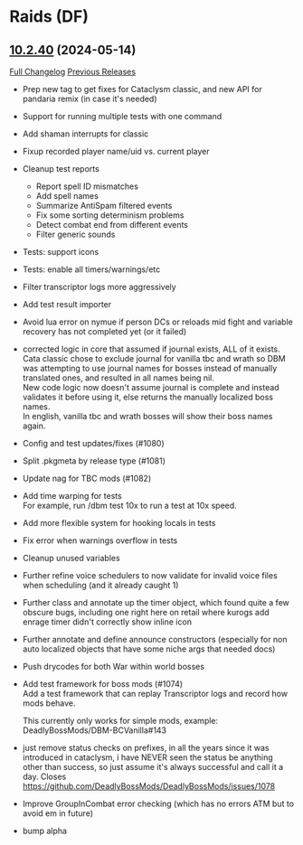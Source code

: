# <DBM Mod> Raids (DF)

## [10.2.40](https://github.com/DeadlyBossMods/DeadlyBossMods/tree/10.2.40) (2024-05-14)
[Full Changelog](https://github.com/DeadlyBossMods/DeadlyBossMods/compare/10.2.39...10.2.40) [Previous Releases](https://github.com/DeadlyBossMods/DeadlyBossMods/releases)

- Prep new tag to get fixes for Cataclysm classic, and new API for pandaria remix (in case it's needed)  
- Support for running multiple tests with one command  
- Add shaman interrupts for classic  
- Fixup recorded player name/uid vs. current player  
- Cleanup test reports  
    * Report spell ID mismatches  
    * Add spell names  
    * Summarize AntiSpam filtered events  
    * Fix some sorting determinism problems  
    * Detect combat end from different events  
    * Filter generic sounds  
- Tests: support icons  
- Tests: enable all timers/warnings/etc  
- Filter transcriptor logs more aggressively  
- Add test result importer  
- Avoid lua error on nymue if person DCs or reloads mid fight and variable recovery has not completed yet (or it failed)  
- corrected logic in core that assumed if journal exists, ALL of it exists. Cata classic chose to exclude journal for vanilla tbc and wrath so DBM was attempting to use journal names for bosses instead of manually translated ones, and resulted in all names being nil.  
    New code logic now doesn't assume journal is complete and instead validates it before using it, else returns the manually localized boss names.  
    In english, vanilla tbc and wrath bosses will show their boss names again.  
- Config and test updates/fixes (#1080)  
- Split .pkgmeta by release type (#1081)  
- Update nag for TBC mods (#1082)  
- Add time warping for tests  
    For example, run /dbm test <test> 10x to run a test at 10x speed.  
- Add more flexible system for hooking locals in tests  
- Fix error when warnings overflow in tests  
- Cleanup unused variables  
- Further refine voice schedulers to now validate for invalid voice files when scheduling (and it already caught 1)  
- Further class and annotate up the timer object, which found quite a few obscure bugs, including one right here on retail where kurogs add enrage timer didn't correctly show inline icon  
- Further annotate and define announce constructors (especially for non auto localized objects that have some niche args that needed docs)  
- Push drycodes for both War within world bosses  
- Add test framework for boss mods (#1074)  
    Add a test framework that can replay Transcriptor logs and record how mods behave.  
    This currently only works for simple mods, example: DeadlyBossMods/DBM-BCVanilla#143  
- just remove status checks on prefixes, in all the years since it was introduced in cataclysm, i have NEVER seen the status be anything other than success, so just assume it's always successful and call it a day. Closes https://github.com/DeadlyBossMods/DeadlyBossMods/issues/1078  
- Improve GroupInCombat error checking (which has no errors ATM but to avoid em in future)  
- bump alpha  
